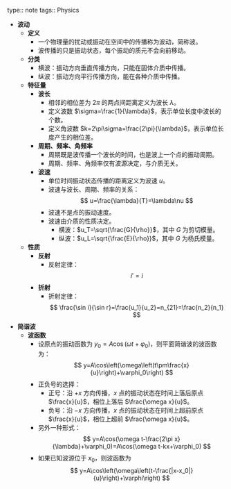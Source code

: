 type:: note
tags:: Physics

- **波动**
	- **定义**
		- 一个物理量的扰动或振动在空间中的传播称为波动，简称波。
		- 波传播的只是振动状态，每个振动的质元不会向前移动。
	- **分类**
		- 横波：振动方向垂直传播方向，只能在固体介质中传播。
		- 纵波：振动方向平行传播方向，能在各种介质中传播。
	- **特征量**
		- **波长**
			- 相邻的相位差为 $2\pi$ 的两点间距离定义为波长 $\lambda$。
			- 定义波数 $\sigma=\frac{1}{\lambda}$，表示单位长度中波长的个数。
			- 定义角波数 $k=2\pi\sigma=\frac{2\pi}{\lambda}$，表示单位长度产生的相位差。
		- **周期、频率、角频率**
			- 周期既是波传播一个波长的时间，也是波上一个点的振动周期。
			- 周期、频率、角频率仅有波源决定，与介质无关。
		- **波速**
			- 单位时间振动状态传播的距离定义为波速 $u$。
			- 波速与波长、周期、频率的关系：
			  $$
			  u=\frac{\lambda}{T}=\lambda\nu
			  $$
			- 波速不是点的振动速度。
			- 波速由介质的性质决定。
				- 横波：$u_T=\sqrt{\frac{G}{\rho}}$，其中 $G$ 为剪切模量。
				- 纵波：$u_L=\sqrt{\frac{E}{\rho}}$，其中 $G$ 为杨氏模量。
	- **性质**
		- **反射**
			- 反射定律：
			  $$
			  i'=i
			  $$
		- **折射**
			- 折射定律：
			  $$
			  \frac{\sin i}{\sin r}=\frac{u_1}{u_2}=n_{21}=\frac{n_2}{n_1}
			  $$
- **简谐波**
	- **波函数**
		- 设原点的振动函数为 $y_0=A\cos(\omega t+\varphi_0)$，则平面简谐波的波函数为：
		  $$
		  y=A\cos\left(\omega\left(t\pm\frac{x}{u}\right)+\varphi_0\right)
		  $$
		- 正负号的选择：
			- 正号：沿 $+x$ 方向传播，$x$ 点的振动状态在时间上落后原点 $\frac{x}{u}$，相位上落后 $\frac{\omega x}{u}$。
			- 负号：沿 $-x$ 方向传播，$x$ 点的振动状态在时间上超前原点 $\frac{x}{u}$，相位上超前 $\frac{\omega x}{u}$。
		- 另外一种形式：
		  $$
		  y=A\cos(\omega t-\frac{2\pi x}{\lambda}+\varphi_0)=A\cos(\omega t-kx+\varphi_0)
		  $$
		- 如果已知波源位于 $x_0$，则波函数为
		  $$
		  y=A\cos\left(\omega\left(t-\frac{|x-x_0|}{u}\right)+\varphi\right)
		  $$